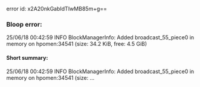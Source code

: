 error id: x2A20nkGabIdTIwMB85m+g==
### Bloop error:

25/06/18 00:42:59 INFO BlockManagerInfo: Added broadcast_55_piece0 in memory on hpomen:34541 (size: 34.2 KiB, free: 4.5 GiB)
#### Short summary: 

25/06/18 00:42:59 INFO BlockManagerInfo: Added broadcast_55_piece0 in memory on hpomen:34541 (size: ...